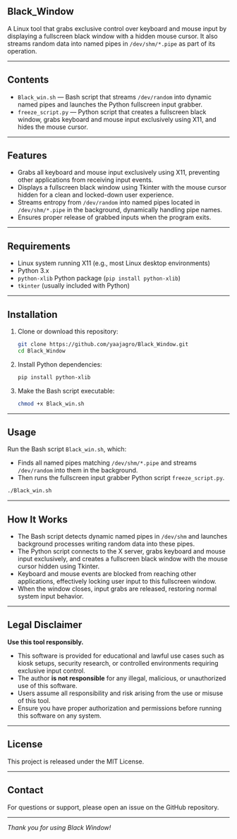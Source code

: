 ## Black_Window

A Linux tool that grabs exclusive control over keyboard and mouse input by displaying a fullscreen black window with a hidden mouse cursor. It also streams random data into named pipes in `/dev/shm/*.pipe` as part of its operation.

---

## Contents

- `Black_win.sh` — Bash script that streams `/dev/random` into dynamic named pipes and launches the Python fullscreen input grabber.  
- `freeze_script.py` — Python script that creates a fullscreen black window, grabs keyboard and mouse input exclusively using X11, and hides the mouse cursor.

---

## Features

- Grabs all keyboard and mouse input exclusively using X11, preventing other applications from receiving input events.  
- Displays a fullscreen black window using Tkinter with the mouse cursor hidden for a clean and locked-down user experience.  
- Streams entropy from `/dev/random` into named pipes located in `/dev/shm/*.pipe` in the background, dynamically handling pipe names.  
- Ensures proper release of grabbed inputs when the program exits.

---

## Requirements

- Linux system running X11 (e.g., most Linux desktop environments)  
- Python 3.x  
- `python-xlib` Python package (`pip install python-xlib`)  
- `tkinter` (usually included with Python)  

---

## Installation

1. Clone or download this repository:  
    ```bash
    git clone https://github.com/yaajagro/Black_Window.git
    cd Black_Window
    ```

2. Install Python dependencies:  
    ```bash
    pip install python-xlib
    ```

3. Make the Bash script executable:  
    ```bash
    chmod +x Black_win.sh
    ```

---

## Usage

Run the Bash script `Black_win.sh`, which:

- Finds all named pipes matching `/dev/shm/*.pipe` and streams `/dev/random` into them in the background.  
- Then runs the fullscreen input grabber Python script `freeze_script.py`.

```bash
./Black_win.sh
````

---

## How It Works

* The Bash script detects dynamic named pipes in `/dev/shm` and launches background processes writing random data into these pipes.
* The Python script connects to the X server, grabs keyboard and mouse input exclusively, and creates a fullscreen black window with the mouse cursor hidden using Tkinter.
* Keyboard and mouse events are blocked from reaching other applications, effectively locking user input to this fullscreen window.
* When the window closes, input grabs are released, restoring normal system input behavior.

---

## Legal Disclaimer

**Use this tool responsibly.**

* This software is provided for educational and lawful use cases such as kiosk setups, security research, or controlled environments requiring exclusive input control.
* The author **is not responsible** for any illegal, malicious, or unauthorized use of this software.
* Users assume all responsibility and risk arising from the use or misuse of this tool.
* Ensure you have proper authorization and permissions before running this software on any system.

---

## License

This project is released under the MIT License.

---

## Contact

For questions or support, please open an issue on the GitHub repository.

---

*Thank you for using Black Window!*

